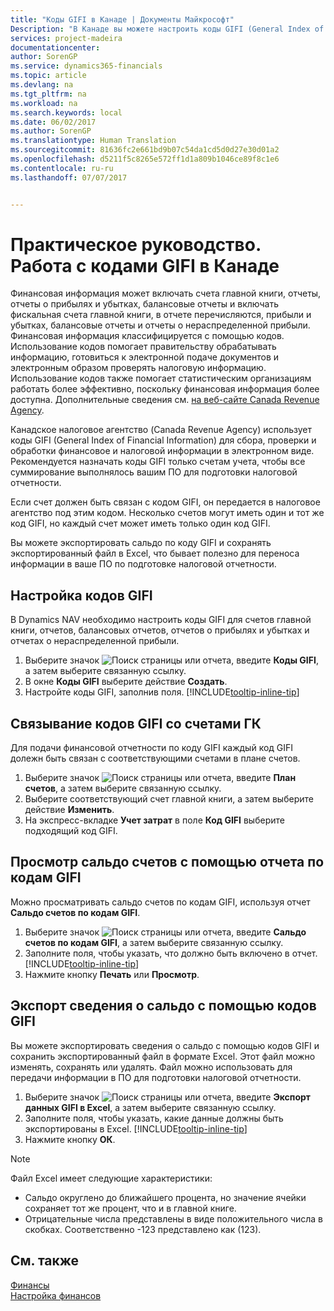 ```yaml
---
title: "Коды GIFI в Канаде | Документы Майкрософт"
Description: "В Канаде вы можете настроить коды GIFI (General Index of Financial Information) и назначить их счетам учета."
services: project-madeira
documentationcenter: 
author: SorenGP
ms.service: dynamics365-financials
ms.topic: article
ms.devlang: na
ms.tgt_pltfrm: na
ms.workload: na
ms.search.keywords: local
ms.date: 06/02/2017
ms.author: SorenGP
ms.translationtype: Human Translation
ms.sourcegitcommit: 81636fc2e661bd9b07c54da1cd5d0d27e30d01a2
ms.openlocfilehash: d5211f5c8265e572ff1d1a809b1046ce89f8c1e6
ms.contentlocale: ru-ru
ms.lasthandoff: 07/07/2017


---
```

# <a name="how-to-work-with-gifi-codes-in-canada"></a>Практическое руководство. Работа с кодами GIFI в Канаде
Финансовая информация может включать счета главной книги, отчеты, отчеты о прибылях и убытках, балансовые отчеты и включать фискальная счета главной книги, в отчете перечисляются, прибыли и убытках, балансовые отчеты и отчеты о нераспределенной прибыли. Финансовая информация классифицируется с помощью кодов. Использование кодов помогает правительству обрабатывать информацию, готовиться к электронной подаче документов и электронным образом проверять налоговую информацию. Использование кодов также помогает статистическим организациям работать более эффективно, поскольку финансовая информация более доступна. Дополнительные сведения см. [на веб-сайте Canada Revenue Agency](http://www.cra-arc.gc.ca/).

Канадское налоговое агентство (Canada Revenue Agency) использует коды GIFI (General Index of Financial Information) для сбора, проверки и обработки финансовое и налоговой информации в электронном виде. Рекомендуется назначать коды GIFI только счетам учета, чтобы все суммирование выполнялось вашим ПО для подготовки налоговой отчетности.

Если счет должен быть связан с кодом GIFI, он передается в налоговое агентство под этим кодом. Несколько счетов могут иметь один и тот же код GIFI, но каждый счет может иметь только один код GIFI.

Вы можете экспортировать сальдо по коду GIFI и сохранять экспортированный файл в Excel, что бывает полезно для переноса информации в ваше ПО по подготовке налоговой отчетности.

## <a name="to-set-up-gifi-codes"></a>Настройка кодов GIFI
В Dynamics NAV необходимо настроить коды GIFI для счетов главной книги, отчетов, балансовых отчетов, отчетов о прибылях и убытках и отчетах о нераспределенной прибыли.

1. Выберите значок ![Поиск страницы или отчета](media/ui-search/search_small.png "Значок поиска страницы или отчета"), введите **Коды GIFI**, а затем выберите связанную ссылку.
2. В окне **Коды GIFI** выберите действие **Создать**.
3. Настройте коды GIFI, заполнив поля. [!INCLUDE[tooltip-inline-tip](includes/tooltip-inline-tip_md.md)]

## <a name="to-associate-gifi-codes-with-gl-accounts"></a>Связывание кодов GIFI со счетами ГК
Для подачи финансовой отчетности по коду GIFI каждый код GIFI долежн быть связан с соответствующими счетами в плане счетов.

1. Выберите значок ![Поиск страницы или отчета](media/ui-search/search_small.png "Значок поиска страницы или отчета"), введите **План счетов**, а затем выберите связанную ссылку.
2. Выберите соответствующий счет главной книги, а затем выберите действие **Изменить**.
3. На экспресс-вкладке **Учет затрат** в поле **Код GIFI** выберите подходящий код GIFI.

## <a name="to-view-account-balances-using-the-gifi-code-report"></a>Просмотр сальдо счетов с помощью отчета по кодам GIFI
Можно просматривать сальдо счетов по кодам GIFI, используя отчет **Сальдо счетов по кодам GIFI**.

1. Выберите значок ![Поиск страницы или отчета](media/ui-search/search_small.png "Значок поиска страницы или отчета"), введите **Сальдо счетов по кодам GIFI**, а затем выберите связанную ссылку.
2. Заполните поля, чтобы указать, что должно быть включено в отчет. [!INCLUDE[tooltip-inline-tip](includes/tooltip-inline-tip_md.md)]
3. Нажмите кнопку **Печать** или **Просмотр**.

## <a name="to-export-balance-information-using-gifi-codes"></a>Экспорт сведения о сальдо с помощью кодов GIFI
Вы можете экспортировать сведения о сальдо с помощью кодов GIFI и сохранить экспортированный файл в формате Excel. Этот файл можно изменять, сохранять или удалять. Файл можно использовать для передачи информации в ПО для подготовки налоговой отчетности.

1. Выберите значок ![Поиск страницы или отчета](media/ui-search/search_small.png "Значок поиска страницы или отчета"), введите **Экспорт данных GIFI в Excel**, а затем выберите связанную ссылку.
2. Заполните поля, чтобы указать, какие данные должны быть экспортированы в Excel. [!INCLUDE[tooltip-inline-tip](includes/tooltip-inline-tip_md.md)]
3. Нажмите кнопку **ОК**.

> [!NOTE]  
>   Файл Excel имеет следующие характеристики:

* Сальдо округлено до ближайшего процента, но значение ячейки сохраняет тот же процент, что и в главной книге.
* Отрицательные числа представлены в виде положительного числа в скобках. Соответственно -123 представлено как (123).

## <a name="see-also"></a>См. также
[Финансы](finance.md)   
[Настройка финансов](finance-setup-finance.md)

